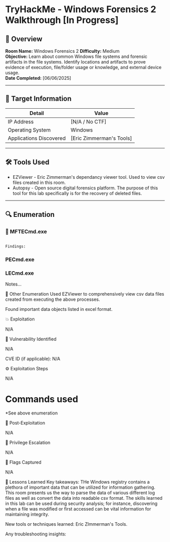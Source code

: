 # TryHackMe - Windows Forensics 2 Walkthrough [In Progress]

## 📘 Overview
**Room Name:** Windows Forensics 2
**Difficulty:** Medium  
**Objective:** Learn about common Windows file systems and forensic artifacts in the file systems. Identify locations and artifacts 
to prove evidence of execution, file/folder usage or knowledge, and external device usage.  
**Date Completed:** [06/06/2025]

---

## 🎯 Target Information
| Detail        | Value              |
|---------------|--------------------|
| IP Address     | [N/A / No CTF]        |
| Operating System | Windows  |
| Applications Discovered | [Eric Zimmerman's Tools] |

---

## 🛠️ Tools Used
- EZViewer - Eric Zimmerman's dependancy viewer tool. Used to view csv files created in this room.
- Autopsy - Open source digital forensics platform. The purpose of this tool for this lab specifically is for the recovery of deleted files.

---

## 🔍 Enumeration

### 🔎 MFTECmd.exe
```bash

Findings:
```

### PECmd.exe

### LECmd.exe


Notes...

📂 Other Enumeration
Used EZViewer to comprehensively view csv data files created from executing the above processes.

Found important data objects listed in excel format. 

💥 Exploitation

N/A

🧰 Vulnerability Identified

N/A

CVE ID (if applicable): N/A

⚙️ Exploitation Steps

N/A

# Commands used
*See above enumeration

🚩 Post-Exploitation

N/A

🧍 Privilege Escalation

N/A


📜 Flags Captured

N/A


🧠 Lessons Learned
Key takeaways: THe Windows registry contains a plethora of important data that can be utilized for information gathering. 
This room presents us the way to parse the data of various different log files as well as convert the data into readable csv format.
The skills learned in this lab can be used during security analysis; for instance, discovering when a file was modified or first accessed
can be vital information for maintaining integrity. 

New tools or techniques learned: Eric ZImmerman's Tools. 

Any troubleshooting insights:



